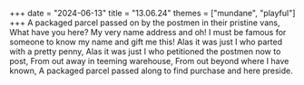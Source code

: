 +++
date = "2024-06-13"
title = "13.06.24"
themes = ["mundane", "playful"]
+++
A packaged parcel passed on by the postmen in their pristine vans,
What have you here? My very name address and oh!
I must be famous for someone to know my name and gift me this!
Alas it was just I who parted with a pretty penny,
Alas it was just I who petitioned the postmen now to post,
From out away in teeming warehouse,
From out beyond where I have known,
A packaged parcel passed along to find purchase and here preside.
